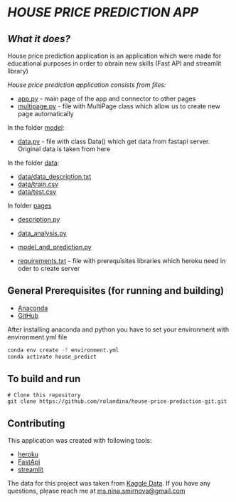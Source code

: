 # *HOUSE PRICE PREDICTION APP* 

## *What it does?*
House price prediction application is an application which were made for educational purposes in order to obrain new skills (Fast API and streamlit library)


*House price prediction application consists from files:*


- [app.py](https://github.com/rolandina/house-price-prediction-app/blob/master/app.py) - main page of the app and connector to other pages
- [multipage.py](https://github.com/rolandina/house-price-prediction-app/blob/master/multipage.py) - file with MultiPage class which allow us to create new page automatically

In the folder [model](https://github.com/rolandina/house-price-prediction-app/tree/master/model):
- [data.py](https://github.com/rolandina/house-price-prediction-app/blob/master/model/data.py) - file with class Data() which get data from fastapi server. Original data is taken from here

In the folder [data](https://github.com/rolandina/house-price-prediction-app/tree/master/data):
- [data/data_description.txt](https://github.com/rolandina/house-price-prediction/blob/master/data/data_description.txt)
- [data/train.csv](https://github.com/rolandina/house-price-prediction-app/blob/master/data/train.csv)
- [data/test.csv](https://github.com/rolandina/house-price-prediction-app/blob/master/data/test.csv)

In folder [pages](https://github.com/rolandina/house-price-prediction-app/tree/master/pages)
- [description.py]()
- [data_analysis.py](https://github.com/rolandina/house-price-prediction-app/blob/master/pages/data_analysis.py)
- [model_and_prediction.py](https://github.com/rolandina/house-price-prediction-app/blob/master/pages/model_and_prediction.py)


- [requirements.txt](https://github.com/rolandina/house-price-prediction-app/requirements.txt) -  file with prerequisites libraries which heroku need in oder to create server


## General Prerequisites (for running and building)

* [Anaconda](https://www.anaconda.com/products/individual)
* [GitHub](https://github.com)

After installing anaconda and python you have to set your environment with environment.yml file

```bash
conda env create -f environment.yml
conda activate house_predict
```

## To build and run


```
# Clone this repository 
git clone https://github.com/rolandina/house-price-prediction-git.git
```


## Contributing

This application was created with following tools:
- [heroku](https://dashboard.heroku.com/apps)
- [FastApi](https://fastapi.tiangolo.com/)
- [streamlit](https://streamlit.io/)

The data for this project was taken from [Kaggle Data](https://www.kaggle.com/c/house-prices-advanced-regression-techniques/data).
If you have any questions, please reach me at ms.nina.smirnova@gmail.com

